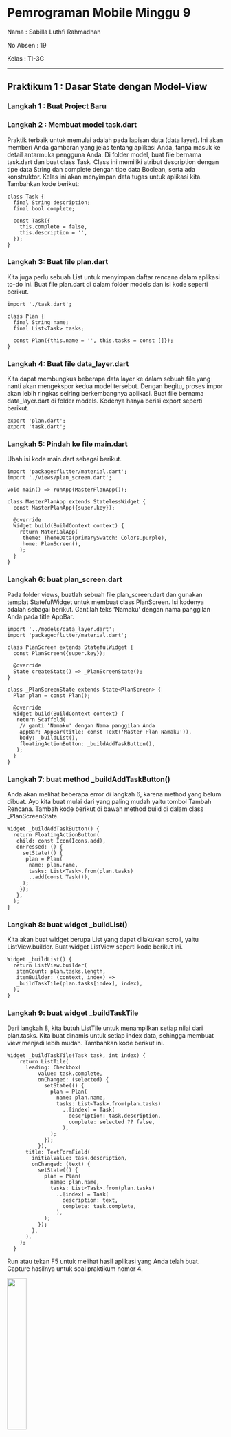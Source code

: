 # Pemrograman Mobile Minggu 9

Nama : Sabilla Luthfi Rahmadhan

No Absen : 19

Kelas : TI-3G

---

## Praktikum 1 : Dasar State dengan Model-View

### Langkah 1 : Buat Project Baru

### Langkah 2 : Membuat model task.dart

Praktik terbaik untuk memulai adalah pada lapisan data (data layer). Ini akan memberi Anda gambaran yang jelas tentang aplikasi Anda, tanpa masuk ke detail antarmuka pengguna Anda. Di folder model, buat file bernama task.dart dan buat class Task. Class ini memiliki atribut description dengan tipe data String dan complete dengan tipe data Boolean, serta ada konstruktor. Kelas ini akan menyimpan data tugas untuk aplikasi kita. Tambahkan kode berikut:

```
class Task {
  final String description;
  final bool complete;

  const Task({
    this.complete = false,
    this.description = '',
  });
}
```

### Langkah 3: Buat file plan.dart

Kita juga perlu sebuah List untuk menyimpan daftar rencana dalam aplikasi to-do ini. Buat file plan.dart di dalam folder models dan isi kode seperti berikut.

```
import './task.dart';

class Plan {
  final String name;
  final List<Task> tasks;

  const Plan({this.name = '', this.tasks = const []});
}
```

### Langkah 4: Buat file data_layer.dart

Kita dapat membungkus beberapa data layer ke dalam sebuah file yang nanti akan mengekspor kedua model tersebut. Dengan begitu, proses impor akan lebih ringkas seiring berkembangnya aplikasi. Buat file bernama data_layer.dart di folder models. Kodenya hanya berisi export seperti berikut.

```
export 'plan.dart';
export 'task.dart';
```

### Langkah 5: Pindah ke file main.dart

Ubah isi kode main.dart sebagai berikut.

```
import 'package:flutter/material.dart';
import './views/plan_screen.dart';

void main() => runApp(MasterPlanApp());

class MasterPlanApp extends StatelessWidget {
  const MasterPlanApp({super.key});

  @override
  Widget build(BuildContext context) {
    return MaterialApp(
     theme: ThemeData(primarySwatch: Colors.purple),
     home: PlanScreen(),
    );
  }
}
```

### Langkah 6: buat plan_screen.dart

Pada folder views, buatlah sebuah file plan_screen.dart dan gunakan templat StatefulWidget untuk membuat class PlanScreen. Isi kodenya adalah sebagai berikut. Gantilah teks ‘Namaku' dengan nama panggilan Anda pada title AppBar.

```
import '../models/data_layer.dart';
import 'package:flutter/material.dart';

class PlanScreen extends StatefulWidget {
  const PlanScreen({super.key});

  @override
  State createState() => _PlanScreenState();
}

class _PlanScreenState extends State<PlanScreen> {
  Plan plan = const Plan();

  @override
  Widget build(BuildContext context) {
   return Scaffold(
    // ganti ‘Namaku' dengan Nama panggilan Anda
    appBar: AppBar(title: const Text('Master Plan Namaku')),
    body: _buildList(),
    floatingActionButton: _buildAddTaskButton(),
   );
  }
}
```

### Langkah 7: buat method \_buildAddTaskButton()

Anda akan melihat beberapa error di langkah 6, karena method yang belum dibuat. Ayo kita buat mulai dari yang paling mudah yaitu tombol Tambah Rencana. Tambah kode berikut di bawah method build di dalam class \_PlanScreenState.

```
Widget _buildAddTaskButton() {
  return FloatingActionButton(
   child: const Icon(Icons.add),
   onPressed: () {
     setState(() {
      plan = Plan(
       name: plan.name,
       tasks: List<Task>.from(plan.tasks)
       ..add(const Task()),
     );
    });
   },
  );
}
```

### Langkah 8: buat widget \_buildList()

Kita akan buat widget berupa List yang dapat dilakukan scroll, yaitu ListView.builder. Buat widget ListView seperti kode berikut ini.

```
Widget _buildList() {
  return ListView.builder(
   itemCount: plan.tasks.length,
   itemBuilder: (context, index) =>
   _buildTaskTile(plan.tasks[index], index),
  );
}
```

### Langkah 9: buat widget \_buildTaskTile

Dari langkah 8, kita butuh ListTile untuk menampilkan setiap nilai dari plan.tasks. Kita buat dinamis untuk setiap index data, sehingga membuat view menjadi lebih mudah. Tambahkan kode berikut ini.

```
Widget _buildTaskTile(Task task, int index) {
    return ListTile(
      leading: Checkbox(
          value: task.complete,
          onChanged: (selected) {
            setState(() {
              plan = Plan(
                name: plan.name,
                tasks: List<Task>.from(plan.tasks)
                  ..[index] = Task(
                    description: task.description,
                    complete: selected ?? false,
                  ),
              );
            });
          }),
      title: TextFormField(
        initialValue: task.description,
        onChanged: (text) {
          setState(() {
            plan = Plan(
              name: plan.name,
              tasks: List<Task>.from(plan.tasks)
                ..[index] = Task(
                  description: text,
                  complete: task.complete,
                ),
            );
          });
        },
      ),
    );
  }
```

Run atau tekan F5 untuk melihat hasil aplikasi yang Anda telah buat. Capture hasilnya untuk soal praktikum nomor 4.

<img src="img/1.jpg" width="30%">

### Langkah 10: Tambah Scroll Controller

Anda dapat menambah tugas sebanyak-banyaknya, menandainya jika sudah beres, dan melakukan scroll jika sudah semakin banyak isinya. Namun, ada salah satu fitur tertentu di iOS perlu kita tambahkan. Ketika keyboard tampil, Anda akan kesulitan untuk mengisi yang paling bawah. Untuk mengatasi itu, Anda dapat menggunakan ScrollController untuk menghapus focus dari semua TextField selama event scroll dilakukan. Pada file plan_screen.dart, tambahkan variabel scroll controller di class State tepat setelah variabel plan.

```
late ScrollController scrollController;
```

### Langkah 11: Tambah Scroll Listener

Tambahkan method initState() setelah deklarasi variabel scrollController seperti kode berikut.

```
@override
void initState() {
  super.initState();
  scrollController = ScrollController()
    ..addListener(() {
      FocusScope.of(context).requestFocus(FocusNode());
    });
}
```

### Langkah 12: Tambah controller dan keyboard behavior

Tambahkan controller dan keyboard behavior pada ListView di method \_buildList seperti kode berikut ini.

```
return ListView.builder(
  controller: scrollController,
 keyboardDismissBehavior: Theme.of(context).platform ==
 TargetPlatform.iOS
          ? ScrollViewKeyboardDismissBehavior.onDrag
          : ScrollViewKeyboardDismissBehavior.manual,
```

### Langkah 13: Terakhir, tambah method dispose()

Terakhir, tambahkan method dispose() berguna ketika widget sudah tidak digunakan lagi.

```
@override
void dispose() {
  scrollController.dispose();
  super.dispose();
}
```

### Langkah 14: Hasil

<img src="img/2.jpg" width="30%">

2. Jelaskan maksud dari langkah 4 pada praktikum tersebut! Mengapa dilakukan demikian?

Jawab : Perintah export dalam kode tersebut digunakan untuk membuat anggota dari dua file Dart, yaitu plan.dart dan task.dart, dapat diakses oleh file Dart lainnya. Ini memungkinkan penggunaan class, fungsi, atau variabel yang didefinisikan dalam kedua file tersebut di dalam file Dart lain yang mengimpornya.

3. Mengapa perlu variabel plan di langkah 6 pada praktikum tersebut? Mengapa dibuat konstanta ?

Jawab : Variabel plan diinisialisasi sebagai konstanta (const) karena nilainya dianggap tidak akan berubah sepanjang siklus hidup widget \_PlanScreenState. Penggunaan const memberikan kejelasan, dapat mendukung optimasi kompilasi, dan membantu menghindari perubahan tidak diinginkan pada nilai tersebut. Namun, perlu dicatat bahwa sifat konstan hanya berlaku untuk referensi objek dan tidak mengontrol mutabilitas objek itu sendiri.

4. Lakukan capture hasil dari Langkah 9 berupa GIF, kemudian jelaskan apa yang telah Anda buat!

<img src="img/2.jpg">

Penjelasan -> Membuat tampilan untuk menambahkan textfield dan terdapat cek box yang bisa dicek list

5. Apa kegunaan method pada Langkah 11 dan 13 dalam lifecyle state ?
   Jawab :

Kode langkah 11 berada dalam metode initState() suatu widget Flutter. Pada saat widget diinisialisasi, fungsi ini dijalankan. Kode tersebut membuat dan mengatur scrollController, yang merupakan kontroler gulir. Kemudian, sebuah listener ditambahkan ke kontroler tersebut. Ketika scrollController mendengar perubahan, fungsi yang disediakan akan dijalankan. Dalam hal ini, ketika pengguna menggulir, fungsi tersebut meminta fokus dari FocusNode(), yang dapat membantu menutup keyboard atau menghapus fokus dari elemen yang sedang difokuskan.

Kode langkah 13 berada dalam metode dispose(), yang dijalankan ketika widget dihancurkan. Pada saat widget dihapus, scrollController dihancurkan dengan memanggil dispose(). Ini penting untuk mencegah kebocoran memori dan mengelola sumber daya dengan baik. super.dispose() juga dipanggil untuk memastikan bahwa metode dispose() dari superclass (kelas induk) juga dijalankan.
